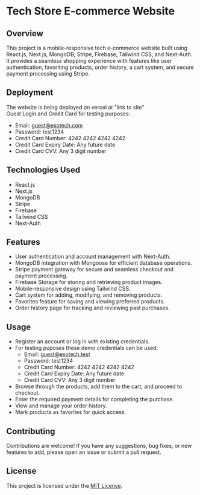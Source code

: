 
# Tech Store E-commerce Website

## Overview
This project is a mobile-responsive tech e-commerce website built using React.js, Next.js, MongoDB, Stripe, Firebase, Tailwind CSS, and Next-Auth. It provides a seamless shopping experience with features like user authentication, favoriting products, order history, a cart system, and secure payment processing using Stripe.

## Deployment
The website is being deployed on vercel at "link to site"  
Guest Login and Credit Card for testing purposes:
- Email: guest@exotech.com
- Password: test1234
- Credit Card Number: 4242 4242 4242 4242
- Credit Card Expiry Date: Any future date
- Credit Card CVV: Any 3 digit number

## Technologies Used
- React.js
- Next.js
- MongoDB
- Stripe
- Firebase
- Tailwind CSS
- Next-Auth

## Features
- User authentication and account management with Next-Auth.
- MongoDB integration with Mongoose for efficient database operations.
- Stripe payment gateway for secure and seamless checkout and payment processing.
- Firebase Storage for storing and retrieving product images.
- Mobile-responsive design using Tailwind CSS.
- Cart system for adding, modifying, and removing products.
- Favorites feature for saving and viewing preferred products.
- Order history page for tracking and reviewing past purchases.

## Usage
- Register an account or log in with existing credentials.
- For testing puposes these demo credentials can be used:
    - Email: guest@exotech.test
    - Password: test1234
    - Credit Card Number: 4242 4242 4242 4242
    - Credit Card Expiry Date: Any future date
    - Credit Card CVV: Any 3 digit number
- Browse through the products, add them to the cart, and proceed to checkout.
- Enter the required payment details for completing the purchase.
- View and manage your order history.
- Mark products as favorites for quick access.

## Contributing
Contributions are welcome! If you have any suggestions, bug fixes, or new features to add, please open an issue or submit a pull request.

## License
This project is licensed under the [MIT License](LICENSE).
